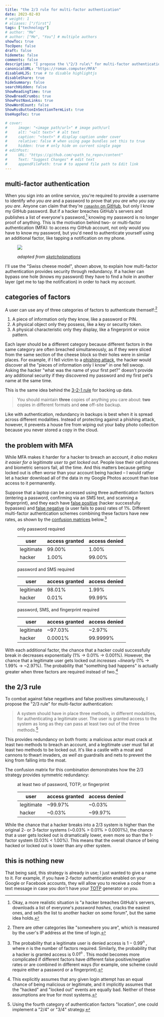 ```yaml
---
title: "the 2/3 rule for multi-factor authentication"
date: 2023-02-03
# weight: 1
# aliases: ["/first"]
tags: ["technology"]
# author: "Me"
# author: ["Me", "You"] # multiple authors
showToc: true
TocOpen: false
draft: false
hidemeta: false
comments: false
description: "I propose the \"2/3 rule\" for multi-factor authentication: to access a system, a user must pass at least two out of three possible methods for authentication. Unlike standard 2-factor authentication, this strategy protects against both false positives (granting access to a hacker) and false negatives (denying access to a legitimate user)."
canonicalURL: "https://roman.computer/MFA"
disableHLJS: true # to disable highlightjs
disableShare: true
hideSummary: false
searchHidden: false
ShowReadingTime: true
ShowBreadCrumbs: true
ShowPostNavLinks: true
ShowWordCount: false
ShowRssButtonInSectionTermList: true
UseHugoToc: true

# cover:
#     image: "<image path/url>" # image path/url
#     alt: "<alt text>" # alt text
#     caption: "<text>" # display caption under cover
#     relative: false # when using page bundles set this to true
#     hidden: true # only hide on current single page
# editPost:
#     URL: "https://github.com/<path_to_repo>/content"
#     Text: "Suggest Changes" # edit text
#     appendFilePath: true # to append file path to Edit link
---
```


## multi-factor authentication  

When you sign into an online service, you're required to provide a username to identify *who you are* and a password to prove that *you are who you say you are*. Anyone can claim that they're [`romanhn` on GitHub](https://github.com/romanhn), but only I know my GitHub password. But if a hacker breaches GitHub's servers and publishes a list of everyone's password,[^1] knowing my password is no longer proof of anything. This is the motivation behind two- or multi-factor authentication (MFA): to access my GitHub account, not only would you have to know my password, but you'd need to authenticate yourself using an additional factor, like tapping a notification on my phone.

[^1]: Okay, a more realistic situation is "a hacker breaches GitHub's servers, downloads a list of everyone's *password hashes*, cracks the easiest ones, and sells the list to another hacker on some forum", but the same idea holds.

<figure>

![](/swiss_cheese_model.png)

<figcaption>

*adapted from [sketchplanations](https://sketchplanations.com/the-swiss-cheese-model)*

</figcaption>
</figure>

I'll use the "Swiss cheese model", shown above, to explain how multi-factor authentication provides security through redundancy. If a hacker can bypass one hole (knows my password) they have to find a hole in another layer (get me to tap the notification) in order to hack my account.

## categories of factors

A user can use any of three categories of factors to authenticate themself:[^2]

[^2]: There are other categories like "somewhere you are", which is measured by the user's IP address at the time of login.

1. A piece of information only they know, like a password or PIN.  
2. A physical object only they possess, like a key or security token.  
3. A physical characteristic only they display, like a fingerprint or voice pattern.

Each layer should be a different category because different factors in the same category are often breached simultaneously, as if they were sliced from the same section of the cheese block so their holes were in similar places. For example, if I fell victim to a [phishing attack](https://en.wikipedia.org/wiki/Phishing), the hacker would discover all the "pieces of information only I know" in one fell swoop. Asking the hacker "what was the name of your first pet?" doesn't provide any additional security if they discovered my password and my first pet's name at the same time.  

This is the same idea behind the [3-2-1 rule](https://www.hanselman.com/blog/the-computer-backup-rule-of-three) for backing up data.  

> You should maintain **three** copies of anything you care about: **two** copies in different formats and **one** off-site backup.  

Like with authentication, redundancy in backups is best when it is spread across different modalities. Instead of protecting against a phishing attack, however, it prevents a house fire from wiping out your baby photo collection because you never stored a copy in the cloud.

## the problem with MFA

While MFA makes it harder for a hacker to breach an account, *it also makes it easier for a legitimate user to get locked out*. People lose their cell phones and biometric sensors fail, all the time. And this matters because getting locked out is often *worse* than your account being hacked – I would rather let a hacker download all of the data in my Google Photos account than lose access to it permanently.  

Suppose that a laptop can be accessed using three authentication factors (entering a password, confirming via an SMS text, and scanning a fingerprint), and they each have [false positive](https://en.wikipedia.org/wiki/False_positives_and_false_negatives) (hacker successfully bypasses) and [false negative](https://en.wikipedia.org/wiki/False_positives_and_false_negatives) (a user fails to pass) rates of 1%. Different multi-factor authentication schemes combining these factors have new rates, as shown by the [confusion matrices](https://en.wikipedia.org/wiki/Confusion_matrix) below.[^3]

[^3]: The probability that a legitimate user is denied access is $1-0.99^n$ , where $n$ is the number of factors required. Similarly, the probability that a hacker is granted access is $0.01^n$ . This model becomes more complicated if different factors have different false positive/negative rates or are combined in different ways (for example, one scheme could require either a password or a fingerprint).

<figure>
<figcaption>only password required</figcaption>

| user | access granted | access denied |
|---|---|---|
| legitimate | 99.00% | 1.00% |
| hacker | 1.00% | 99.00% |
</figure>

<figure>
<figcaption>password and SMS required</figcaption>

| user | access granted | access denied |
|---|---|---|
| legitimate | 98.01% | 1.99% |
| hacker | 0.01% | 99.99% |
</figure>

<figure>
<figcaption>password, SMS, and fingerprint required</figcaption> 

| user | access granted | access denied |
|---|---|---|
| legitimate | ~97.03% | ~2.97% |
| hacker | 0.0001% | 99.9999% |
</figure>

With each additional factor, the chance that a hacker could successfully break in decreases exponentially (1% -> 0.01% -> 0.001%). However, the chance that a legitimate user gets locked out *increases ~linearly* (1% -> 1.99% -> ~2.97%). The probability that "something bad happens" is actually greater when three factors are required instead of two.[^4]

[^4]: This explicitly assumes that any given login attempt has an equal chance of being malicious or legitimate, and it implicitly assumes that the "hacked" and "locked out" events are equally bad. Neither of these assumptions are true for most systems.

## the 2/3 rule  

To combat against false negatives and false positives simultaneously, I propose the "2/3 rule" for multi-factor authentication:  
 
> A system should have in place three methods, in different modalities, for authenticating a legitimate user. The user is granted access to the system as long as they can pass at least two out of the three methods.[^5]  

[^5]: Using the fourth category of authentication factors "location", one could implement a "2/4" or "3/4" strategy.

This provides redundancy on both fronts: a malicious actor must crack at least two methods to breach an account, and a legitimate user must fail at least two methods to be locked out. It's like a castle with a moat and cannons to thwart invaders, *as well as* guardrails and nets to prevent the king from falling into the moat.  

The confusion matrix for this combination demonstrates how the 2/3 strategy provides symmetric redundancy:

<figure>
<figcaption>at least two of password, TOTP, or fingerprint</figcaption> 

| user | access granted | access denied |
|---|---|---|
| legitimate | ~99.97% | ~0.03% |
| hacker | ~0.03% | ~99.97% |
</figure>

While the chance that a hacker breaks into a 2/3 system is higher than the original 2- or 3-factor systems (~0.03% > 0.01% > 0.0001%), the chance that a user gets locked out is dramatically lower, even more so than the 1-factor system (0.03% < 1.00%). This means that the overall chance of being hacked or locked out is lower than any other system.  

## this is nothing new  

That being said, this strategy is already in use; I just wanted to give a name to it. For example, if you have 2-factor authentication enabled on your Google or Facebook accounts, they will allow you to receive a code from a text message in case you don't have your [TOTP](https://en.wikipedia.org/wiki/Time-based_one-time_password) generator on you.  